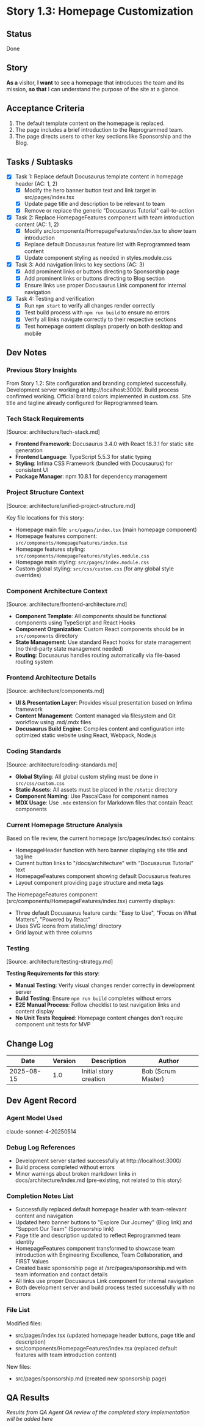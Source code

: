 # Story 1.3: Homepage Customization

## Status

Done

## Story

**As a** visitor,
**I want** to see a homepage that introduces the team and its mission,
**so that** I can understand the purpose of the site at a glance.

## Acceptance Criteria

1. The default template content on the homepage is replaced.
2. The page includes a brief introduction to the Reprogrammed team.
3. The page directs users to other key sections like Sponsorship and the Blog.

## Tasks / Subtasks

- [x] Task 1: Replace default Docusaurus template content in homepage header (AC: 1, 2)
  - [x] Modify the hero banner button text and link target in src/pages/index.tsx
  - [x] Update page title and description to be relevant to team
  - [x] Remove or replace the generic "Docusaurus Tutorial" call-to-action
- [x] Task 2: Replace HomepageFeatures component with team introduction content (AC: 1, 2)
  - [x] Modify src/components/HomepageFeatures/index.tsx to show team introduction
  - [x] Replace default Docusaurus feature list with Reprogrammed team content
  - [x] Update component styling as needed in styles.module.css
- [x] Task 3: Add navigation links to key sections (AC: 3)
  - [x] Add prominent links or buttons directing to Sponsorship page
  - [x] Add prominent links or buttons directing to Blog section
  - [x] Ensure links use proper Docusaurus Link component for internal navigation
- [x] Task 4: Testing and verification
  - [x] Run `npm start` to verify all changes render correctly
  - [x] Test build process with `npm run build` to ensure no errors
  - [x] Verify all links navigate correctly to their respective sections
  - [x] Test homepage content displays properly on both desktop and mobile

## Dev Notes

### Previous Story Insights

From Story 1.2: Site configuration and branding completed successfully. Development server working at http://localhost:3000/. Build process confirmed working. Official brand colors implemented in custom.css. Site title and tagline already configured for Reprogrammed team.

### Tech Stack Requirements

[Source: architecture/tech-stack.md]

- **Frontend Framework**: Docusaurus 3.4.0 with React 18.3.1 for static site generation
- **Frontend Language**: TypeScript 5.5.3 for static typing
- **Styling**: Infima CSS Framework (bundled with Docusaurus) for consistent UI
- **Package Manager**: npm 10.8.1 for dependency management

### Project Structure Context

[Source: architecture/unified-project-structure.md]

Key file locations for this story:

- Homepage main file: `src/pages/index.tsx` (main homepage component)
- Homepage features component: `src/components/HomepageFeatures/index.tsx`
- Homepage features styling: `src/components/HomepageFeatures/styles.module.css`
- Homepage main styling: `src/pages/index.module.css`
- Custom global styling: `src/css/custom.css` (for any global style overrides)

### Component Architecture Context

[Source: architecture/frontend-architecture.md]

- **Component Template**: All components should be functional components using TypeScript and React Hooks
- **Component Organization**: Custom React components should be in `src/components` directory
- **State Management**: Use standard React hooks for state management (no third-party state management needed)
- **Routing**: Docusaurus handles routing automatically via file-based routing system

### Frontend Architecture Details

[Source: architecture/components.md]

- **UI & Presentation Layer**: Provides visual presentation based on Infima framework
- **Content Management**: Content managed via filesystem and Git workflow using .md/.mdx files
- **Docusaurus Build Engine**: Compiles content and configuration into optimized static website using React, Webpack, Node.js

### Coding Standards

[Source: architecture/coding-standards.md]

- **Global Styling**: All global custom styling must be done in `src/css/custom.css`
- **Static Assets**: All assets must be placed in the `/static` directory
- **Component Naming**: Use PascalCase for component names
- **MDX Usage**: Use `.mdx` extension for Markdown files that contain React components

### Current Homepage Structure Analysis

Based on file review, the current homepage (src/pages/index.tsx) contains:

- HomepageHeader function with hero banner displaying site title and tagline
- Current button links to "/docs/architecture" with "Docusaurus Tutorial" text
- HomepageFeatures component showing default Docusaurus features
- Layout component providing page structure and meta tags

The HomepageFeatures component (src/components/HomepageFeatures/index.tsx) currently displays:

- Three default Docusaurus feature cards: "Easy to Use", "Focus on What Matters", "Powered by React"
- Uses SVG icons from static/img/ directory
- Grid layout with three columns

### Testing

[Source: architecture/testing-strategy.md]

**Testing Requirements for this story**:

- **Manual Testing**: Verify visual changes render correctly in development server
- **Build Testing**: Ensure `npm run build` completes without errors
- **E2E Manual Process**: Follow checklist to test navigation links and content display
- **No Unit Tests Required**: Homepage content changes don't require component unit tests for MVP

## Change Log

| Date       | Version | Description            | Author             |
| ---------- | ------- | ---------------------- | ------------------ |
| 2025-08-15 | 1.0     | Initial story creation | Bob (Scrum Master) |

## Dev Agent Record

### Agent Model Used

claude-sonnet-4-20250514

### Debug Log References

- Development server started successfully at http://localhost:3000/
- Build process completed without errors
- Minor warnings about broken markdown links in docs/architecture/index.md (pre-existing, not related to this story)

### Completion Notes List

- Successfully replaced default homepage header with team-relevant content and navigation
- Updated hero banner buttons to "Explore Our Journey" (Blog link) and "Support Our Team" (Sponsorship link)
- Page title and description updated to reflect Reprogrammed team identity
- HomepageFeatures component transformed to showcase team introduction with Engineering Excellence, Team Collaboration, and FIRST Values
- Created basic sponsorship page at /src/pages/sponsorship.md with team information and contact details
- All links use proper Docusaurus Link component for internal navigation
- Both development server and build process tested successfully with no errors

### File List

Modified files:

- src/pages/index.tsx (updated homepage header buttons, page title and description)
- src/components/HomepageFeatures/index.tsx (replaced default features with team introduction content)

New files:

- src/pages/sponsorship.md (created new sponsorship page)

## QA Results

_Results from QA Agent QA review of the completed story implementation will be added here_
